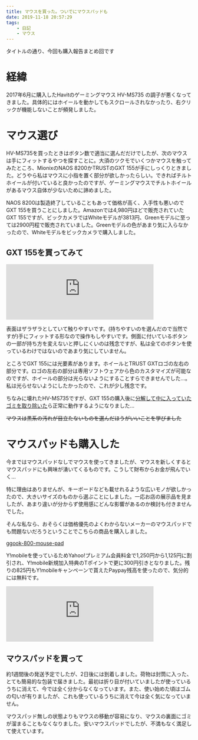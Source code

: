 ```yaml
---
title: マウスを買った。ついでにマウスパッドも
date: 2019-11-18 20:57:29
tags:
    - 日記
    - マウス
---
```


タイトルの通り、今回も購入報告まとめ回です
<!-- more -->

# 経緯
2017年6月に購入したHavitのゲーミングマウス HV-MS735 の調子が悪くなってきました。具体的にはホイールを動かしてもスクロールされなかったり、右クリックが機能しないことが頻発しました。

# マウス選び
HV-MS735を買ったときはボタン数で適当に選んだだけでしたが、次のマウスは手にフィットするやつを探すことに。大須のツクモでいくつかマウスを触ってみたところ、MionixのNAOS 8200かTRUSTのGXT 155が手にしっくりときました。どうやら私はマウスに小指を置く部分が欲しかったらしい。できればチルトホイールが付いていると良かったのですが、ゲーミングマウスでチルトホイールがあるマウス自体が少ないために諦めました。

NAOS 8200は製造終了していることもあって価格が高く、入手性も悪いのでGXT 155を買うことにしました。Amazonでは4,980円ほどで販売されていたGXT 155ですが、ビックカメラではWhiteモデルが3813円、Greenモデルに至っては2900円程で販売されていました。Greenモデルの色があまり気に入らなかったので、Whiteモデルをビックカメラで購入しました。

## GXT 155を買ってみて
<iframe src="https://mstdn.maud.io/@Otakan951/102829618489943264/embed" class="mastodon-embed" style="max-width: 100%; border: 0" width="400" allowfullscreen="allowfullscreen"></iframe><script src="https://mstdn.maud.io/embed.js" async="async"></script>

表面はザラザラとしていて触りやすいです。(持ちやすいのを選んだので当然ですが)手にフィットする形なので操作もしやすいです。側面に付いているボタンの一部が持ち方を変えないと押しにくいのは残念ですが、私は全てのボタンを使っているわけではないのであまり気にしていません。

ところでGXT 155には光要素があります。ホイールとTRUST GXTロゴの左右の部分です。ロゴの左右の部分は専用ソフトウェアから色のカスタマイズが可能なのですが、ホイールの部分は光らないようにすることすらできませんでした…。私は光らせないようにしたかったので、これが少し残念です。

ちなみに壊れたHV-MS735ですが、GXT 155の購入後に[分解して中に入っていたゴミを取り除いた](https://mstdn.maud.io/@Otakan951/102830615853134652)ら正常に動作するようになりました…

 ~~マウスは黒系の汚れが目立たないものを選んだほうがいいことを学びました~~

# マウスパッドも購入した
今まではマウスパッドなしでマウスを使ってきましたが、マウスを新しくするとマウスパッドにも興味が湧いてくるものです。こうして財布からお金が飛んでいく…

特に理由はありませんが、キーボードなども載せれるような広いモノが欲しかったので、大きいサイズのものから選ぶことにしました。一応お店の展示品を見ましたが、あまり違いが分からず使用感にどんな影響があるのか検討も付きませんでした。

そんな私なら、おそらくは価格優先のよくわからないメーカーのマウスパッドでも問題ないだろうということでこちらの商品を購入しました。

[ggook-800-mouse-pad](https://store.shopping.yahoo.co.jp/soo-soo/ggook-800-mouse-pad.html)

Y!mobileを使っているためYahoo!プレミアム会員料金で1,250円から1,125円に割引され、Y!mobile新規加入特典のTポイントで更に300円引きとなりました。残りの825円もY!mobileキャンペーンで貰えたPaypay残高を使ったので、気分的には無料です。

<iframe src="https://mstdn.maud.io/@Otakan951/102890262527306826/embed" class="mastodon-embed" style="max-width: 100%; border: 0" width="400" allowfullscreen="allowfullscreen"></iframe><script src="https://mstdn.maud.io/embed.js" async="async"></script>


## マウスパッドを買って
約1週間後の発送予定でしたが、2日後には到着しました。荷物は封筒に入った、とても簡易的な包装で届きました。最初は折り目が付いていましたが使っているうちに消えて、今では全く分からなくなっています。また、使い始めた頃はゴムの匂いが有りましたが、これも使っているうちに消えて今は全く気になっていません。

マウスパッド無しの状態よりもマウスの移動が容易になり、マウスの裏面にゴミが溜まることもなくなりました。安いマウスパッドでしたが、不満もなく満足して使えています。